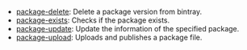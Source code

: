 * [package-delete](commands/package-delete/index.html): Delete a package version from bintray.
* [package-exists](commands/package-exists/index.html): Checks if the package exists.
* [package-update](commands/package-update/index.html): Update the information of the specified package.
* [package-upload](commands/package-upload/index.html): Uploads and publishes a package file.
